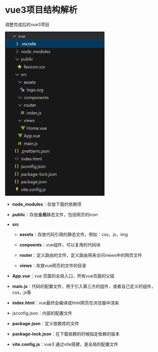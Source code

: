 # vue3项目结构解析

调整完成后的vue3项目

<img src="./assets/image-20250712230750912.png" alt="image-20250712230750912" style="zoom:67%;" />

- **node_modules**：存放下载的依赖项

- **public**：存放**全局**静态文件，包括网页的icon

- **src**

	- **assets**：存放代码引用的静态文件，例如：css，js，img

	- **conpoents**：vue组件，可以复用的代码块

	- **router**：定义路由的文件，定义路由用来访问views中的网页文件	

	- **views**：存放vue网页的文件的目录
	
- **App.vue**：vue 页面的全局入口，所有vue页面的父级

- **main.js**：代码的配置文件，用于引入第三方的组件，或者自己定义的组件，css，js等

- **index.html**：vue最终会编译成html网页在浏览器中渲染

- jsconfig.json：内部的配置文件

- **package.json**：定义依赖库的文件

- **package-lock.json**：在下载依赖的时候指定依赖的版本

- **vite.config.js**：vue3 通过vite搭建，是全局的配置文件